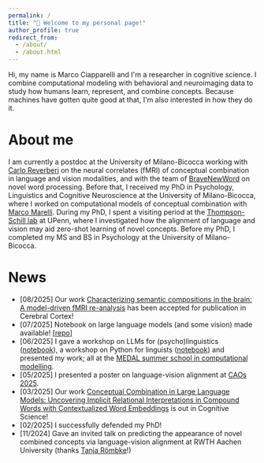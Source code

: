 ```yaml
---
permalink: /
title: "👋 Welcome to my personal page!"
author_profile: true
redirect_from: 
  - /about/
  - /about.html
---
```


Hi, my name is Marco Ciapparelli and I'm a researcher in cognitive science. I combine computational modeling with behavioral and neuroimaging data to study how humans learn, represent, and combine concepts. Because machines have gotten quite good at that, I'm also interested in how they do it.

About me
======
I am currently a postdoc at the University of Milano-Bicocca working with [Carlo Reverberi](https://scholar.google.com/citations?user=TeyiNGIAAAAJ&hl=en) on the neural correlates (fMRI) of conceptual combination in language and vision modalities, and with the team of [BraveNewWord](https://bravenewword.unimib.it/) on novel word processing. Before that, I received my PhD in Psychology, Linguistics and Cognitive Neuroscience at the University of Milano-Bicocca, where I worked on computational models of conceptual combination with [Marco Marelli](https://www.marcomarelli.net/). During my PhD, I spent a visiting period at the [Thompson-Schill lab](https://web.sas.upenn.edu/schill-lab/) at UPenn, where I investigated how the alignment of language and vision may aid zero-shot learning of novel concepts. Before my PhD, I completed my MS and BS in Psychology at the University of Milano-Bicocca.

News
======
*  [08/2025] Our work [Characterizing semantic compositions in the brain: A model-driven fMRI re-analysis](https://doi.org/10.1101/2025.04.25.650708) has been accepted for publication in Cerebral Cortex!
*  [07/2025] Notebook on large language models (and some vision) made available! [[repo](https://github.com/MarcoCiapparelli/LLMs-for-psyling)]
*  [06/2025] I gave a workshop on LLMs for (psycho)linguistics ([notebook](https://drive.google.com/file/d/1NkIgEsPuNN1uiN4-kM8r-XluBqtBX17V/view?usp=sharing)), a workshop on Python for linguists ([notebook](https://drive.google.com/file/d/1EZxCNrMbj8Au8LIXJsZjqoKomIwMTvUA/view?usp=sharing)) and presented my work; all at the [MEDAL summer school in computational modelling](https://medal.ut.ee/event/medal-summer-school-in-computational-linguistics/).
*  [05/2025] I presented a poster on language-vision alignment at [CAOs 2025](https://event.unitn.it/cimec-caos/).
*  [03/2025] Our work [Conceptual Combination in Large Language Models: Uncovering Implicit Relational Interpretations in Compound Words with Contextualized Word Embeddings](https://doi.org/10.1111/cogs.70048) is out in Cognitive Science!
*  [02/2025] I successfully defended my PhD!
*  [11/2024] Gave an invited talk on predicting the appearance of novel combined concepts via language-vision
 alignment at RWTH Aachen University (thanks [Tanja Römbke](https://tanjaroembke.net/)!)
